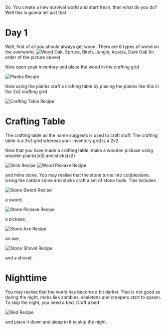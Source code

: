So, You create a new survival world and start fresh, then what do you do? Well this is gonna tell just that

# Day 1

Well, first of all you should always get wood. There are 6 types of wood on the overworld.
![Wood](https://vignette2.wikia.nocookie.net/minecraft/images/a/ad/Wooden_plank_set.png/revision/latest?cb=20120329232200)
Oak, Spruce, Birch, Jungle, Acacia, Dark Oak (In order of the picture above)

Now open youir inventory and place the wood in the crafting grid

![Planks Recipe](https://staticg.sportskeeda.com/editor/2021/01/c697f-16100143091311-800.jpg)

Now using the planks craft a crafting table by placing the planks like this in the 2x2 crafting grid

![Crafting Table Recipe](https://staticg.sportskeeda.com/editor/2020/12/6adbb-16087203408772-800.jpg)

# Crafting Table

The crafting table as the name suggests is used to craft stuff. The crafting table is a 3x3 grid whereas your inventory grid is a 2x2. 

Now that you have made a crafting table, make a wooden pickaxe using wooden planks(x3) and sticks(x2)


![Stick Recipe](https://staticg.sportskeeda.com/editor/2020/12/90fc4-16091442457926-800.jpg)
![Wood Pickaxe Recipe](https://d2rd7etdn93tqb.cloudfront.net/wp-content/uploads/2016/11/crafting-wooden-pickaxe-111416.jpg)

and mine stone. You may realise that the stone turns into cobblestone. Using the cobble stone and sticks craft a set of stone tools. This includes

![Stone Sword Recipe](https://qphs.fs.quoracdn.net/main-qimg-f82f8193ac5e2a7fce310dd376ede155)

a sword,

![Stone Pickaxe Recipe](https://ptgmedia.pearsoncmg.com/images/chap3_9780789755728/elementLinks/057fig01.jpg)

a pickaxe,

![Stone Axe Recipe](https://theminetuber.files.wordpress.com/2012/02/axe.png)

an axe,

![Stone Shovel Recipe](https://ptgmedia.pearsoncmg.com/images/chap3_9780789755728/elementLinks/058fig02.jpg)

and a shovel.

# Nighttime

You may realise that the world has become a bit darker. That is not good as during the night, mobs liek zombies, skeletons and creepers start to spawn. To skip the night, you need a bed. Craft a bed

![Bed Recipe](https://staticg.sportskeeda.com/editor/2021/01/23ae0-16097373557660-800.jpg)

and place it down and sleep in it to skip the night.
